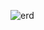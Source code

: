 ![erd](https://github.com/MaximStroev2004/lovebd/assets/120455884/bdc43eed-dc57-484b-bfd0-e4f86f0f9988)
